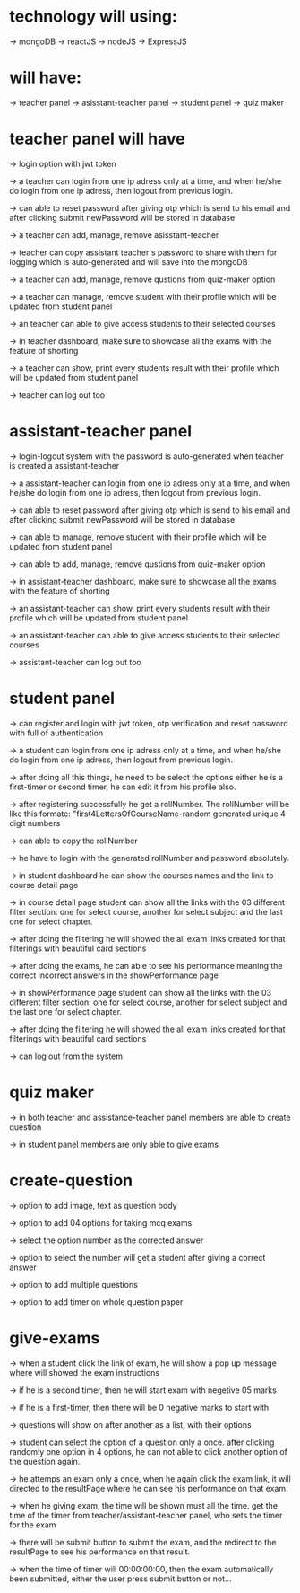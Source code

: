 # technology will using:

-> mongoDB
-> reactJS
-> nodeJS
-> ExpressJS



# will have:

-> teacher panel
-> asisstant-teacher panel
-> student panel
-> quiz maker









# teacher panel will have

-> login option with jwt token

-> a teacher can login from one ip adress only at a time, and when he/she do login from one ip adress, then logout from previous login.

-> can able to reset password after giving otp which is send to his email and after clicking submit newPassword will be stored in database

-> a teacher can add, manage, remove asisstant-teacher

-> teacher can copy assistant teacher's password to share with them for logging which is auto-generated and will save into the mongoDB

-> a teacher can add, manage, remove qustions from quiz-maker option

-> a teacher can manage, remove student with their profile which will be updated from student panel

-> an teacher can able to give access students to their selected courses

-> in teacher dashboard, make sure to showcase all the exams with the feature of shorting

-> a teacher can show, print every students result with their profile which will be updated from student panel

-> teacher can log out too














# assistant-teacher panel

-> login-logout system with the password is auto-generated when teacher is created a assistant-teacher

-> a assistant-teacher can login from one ip adress only at a time, and when he/she do login from one ip adress, then logout from previous login.

-> can able to reset password after giving otp which is send to his email and after clicking submit newPassword will be stored in database

-> can able to manage, remove student with their profile which will be updated from student panel

-> can able to add, manage, remove qustions from quiz-maker option

-> in assistant-teacher dashboard, make sure to showcase all the exams with the feature of shorting

-> an assistant-teacher can show, print every students result with their profile which will be updated from student panel

-> an assistant-teacher can able to give access students to their selected courses

-> assistant-teacher can log out too












# student panel

-> can register and login with jwt token, otp verification and reset password with full of authentication

-> a student can login from one ip adress only at a time, and when he/she do login from one ip adress, then logout from previous login.

-> after doing all this things, he need to be select the options either he is a first-timer or second timer, he can edit it from his profile also.

-> after registering successfully he get a rollNumber. The rollNumber will be like this formate: "first4LettersOfCourseName-random generated unique 4 digit numbers

-> can able to copy the rollNumber

-> he have to login with the generated rollNumber and password absolutely.

-> in student dashboard he can show the courses names and the link to course detail page

-> in course detail page student can show all the links with the 03 different filter section: one for select course, another for select subject and the last one for select chapter.

-> after doing the filtering he will showed the all exam links created for that filterings with beautiful card sections

-> after doing the exams, he can able to see his performance meaning the correct incorrect answers in the showPerformance page

-> in showPerformance page student can show all the links with the 03 different filter section: one for select course, another for select subject and the last one for select chapter.

-> after doing the filtering he will showed the all exam links created for that filterings with beautiful card sections

-> can log out from the system















# quiz maker

-> in both teacher and assistance-teacher panel members are able to create question

-> in student panel members are only able to give exams












# create-question

-> option to add image, text as question body

-> option to add 04 options for taking mcq exams

-> select the option number as the corrected answer

-> option to select the number will get a student after giving a correct answer

-> option to add multiple questions

-> option to add timer on whole question paper
















# give-exams

-> when a student click the link of exam, he will show a pop up message where will showed the exam instructions

-> if he is a second timer, then he will start exam with negetive 05 marks

-> if he is a first-timer, then there will be 0 negative marks to start with

-> questions will show on after another as a list, with their options

-> student can select the option of a question only a once. after clicking randomly one option in 4 options, he can not able to click another option of the question again.

-> he attemps an exam only a once, when he again click the exam link, it will directed to the resultPage where he can see his performance on that exam.

-> when he giving exam, the time will be shown must all the time. get the time of the timer from teacher/assistant-teacher panel, who sets the timer for the exam

-> there will be submit button to submit the exam, and the redirect to the resultPage to see his performance on that result.

-> when the time of timer will 00:00:00:00, then the exam automatically been submitted, either the user press submit button or not...
 